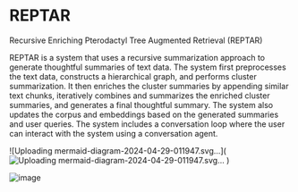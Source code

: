 # REPTAR
Recursive Enriching Pterodactyl Tree Augmented Retrieval (REPTAR)

REPTAR is a system that uses a recursive summarization approach to generate thoughtful summaries of text data. The system first preprocesses the text data, constructs a hierarchical graph, and performs cluster summarization. It then enriches the cluster summaries by appending similar text chunks, iteratively combines and summarizes the enriched cluster summaries, and generates a final thoughtful summary. The system also updates the corpus and embeddings based on the generated summaries and user queries. The system includes a conversation loop where the user can interact with the system using a conversation agent.

![Uploading mermaid-diagram-2024-04-29-011947.svg…](![Uploading mermaid-diagram-2024-04-29-011947.svg…]()
)


![image](https://github.com/EveryOneIsGross/REPTAR/assets/23621140/53afdc05-b4c9-4941-b9f7-3b92b2d25575)
